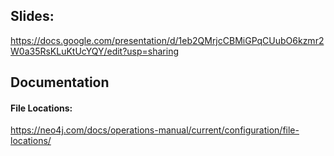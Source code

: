 ## Slides:
https://docs.google.com/presentation/d/1eb2QMrjcCBMiGPqCUubO6kzmr2W0a35RsKLuKtUcYQY/edit?usp=sharing 


## Documentation 
#### File Locations: 
https://neo4j.com/docs/operations-manual/current/configuration/file-locations/
